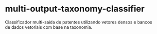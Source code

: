 # multi-output-taxonomy-classifier
Classificador multi-saída de patentes utilizando vetores densos e bancos de dados vetoriais com base na taxonomia.
